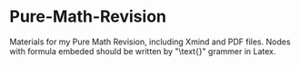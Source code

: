 # Pure-Math-Revision
Materials for my Pure Math Revision, including Xmind and PDF files.
Nodes with formula embeded should be written by "\text{}" grammer in Latex.
